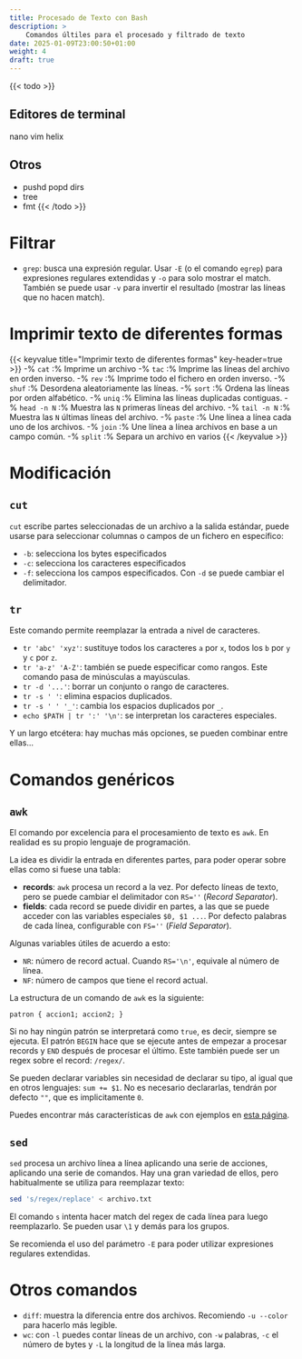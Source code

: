 ```yaml
---
title: Procesado de Texto con Bash
description: >
    Comandos últiles para el procesado y filtrado de texto
date: 2025-01-09T23:00:50+01:00
weight: 4
draft: true
---
```


{{< todo >}}
<!-- TODO: ejemplos de uso -->
<!-- TODO: expresiones regulares -->
## Editores de terminal

nano
vim
helix


## Otros
- pushd popd dirs
- tree
- fmt
{{< /todo >}}

# Filtrar

- `grep`: busca una expresión regular. Usar `-E` (o el comando `egrep`) para expresiones regulares
  extendidas y `-o` para solo mostrar el match. También se puede usar `-v` para
  invertir el resultado (mostrar las líneas que no hacen match).

<!-- TODO: ripgrep -->

# Imprimir texto de diferentes formas

{{< keyvalue title="Imprimir texto de diferentes formas" key-header=true >}}
-% `cat` :% Imprime un archivo
-% `tac` :% Imprime las líneas del archivo en orden inverso.
-% `rev` :% Imprime todo el fichero en orden inverso.
-% `shuf` :% Desordena aleatoriamente las líneas.
-% `sort` :% Ordena las líneas por orden alfabético.
-% `uniq` :% Elimina las líneas duplicadas contiguas.
-% `head -n N` :% Muestra las `N` primeras líneas del archivo.
-% `tail -n N` :% Muestra las `N` últimas líneas del archivo.
-% `paste` :% Une línea a línea cada uno de los archivos.
-% `join` :% Une línea a línea archivos en base a un campo común.
-% `split` :% Separa un archivo en varios
{{< /keyvalue >}}

# Modificación

## `cut`

`cut` escribe partes seleccionadas de un archivo a la salida estándar, puede
usarse para seleccionar columnas o campos de un fichero en específico:

- `-b`: selecciona los bytes especificados
- `-c`: selecciona los caracteres especificados
- `-f`: selecciona los campos especificados. Con `-d` se puede cambiar el
delimitador.

## `tr`

Este comando permite reemplazar la entrada a nivel de caracteres.

- `tr 'abc' 'xyz'`: sustituye todos los caracteres `a` por `x`, todos los `b`
  por `y` y `c` por `z`.
- `tr 'a-z' 'A-Z'`: también se puede especificar como rangos. Este comando pasa
  de minúsculas a mayúsculas.
- `tr -d '...'`: borrar un conjunto o rango de caracteres.
- `tr -s ' '`: elimina espacios duplicados.
- `tr -s ' ' '_'`: cambia los espacios duplicados por `_`.
- `echo $PATH | tr ':' '\n'`: se interpretan los caracteres especiales.

Y un largo etcétera: hay muchas más opciones, se pueden combinar entre ellas...


# Comandos genéricos
## `awk`
El comando por excelencia para el procesamiento de texto es `awk`. En realidad
es su propio lenguaje de programación.

La idea es dividir la entrada en diferentes partes, para poder operar sobre
ellas como si fuese una tabla:

- **records**: `awk` procesa un record a la vez. Por defecto líneas de texto,
  pero se puede cambiar el delimitador con `RS=''` (_Record Separator_).
- **fields**: cada record se puede dividir en partes, a las que se puede acceder
  con las variables especiales `$0, $1 ...`. Por defecto palabras de cada línea,
  configurable con `FS=''` (_Field Separator_).

Algunas variables útiles de acuerdo a esto:

- `NR`: número de record actual. Cuando `RS='\n'`, equivale al número de línea.
- `NF`: número de campos que tiene el record actual.

La estructura de un comando de `awk` es la siguiente:

``` {linenos=false}
patron { accion1; accion2; }
```

Si no hay ningún patrón se interpretará como `true`, es decir, siempre se
ejecuta. El patrón `BEGIN` hace que se ejecute antes de empezar a procesar
records y `END` después de procesar el último. Este también puede ser un regex
sobre el record: `/regex/`.

Se pueden declarar variables sin necesidad de declarar su tipo, al igual que en
otros lenguajes: `sum += $1`. No es necesario declararlas, tendrán por defecto
`""`, que es implicitamente `0`.

Puedes encontrar más características de `awk` con ejemplos en [esta
página](https://linuxhandbook.com/awk-command-tutorial/).

## `sed`
`sed` procesa un archivo línea a línea aplicando una serie de acciones,
aplicando una serie de comandos. Hay una gran variedad de ellos, pero
habitualmente se utiliza para reemplazar texto:

```bash
sed 's/regex/replace' < archivo.txt
```
El comando `s` intenta hacer match del regex de cada línea para luego
reemplazarlo. Se pueden usar `\1` y demás para los grupos.

Se recomienda el uso del parámetro `-E` para poder utilizar expresiones
regulares extendidas.

# Otros comandos

- `diff`: muestra la diferencia entre dos archivos. Recomiendo `-u --color` para
  hacerlo más legible.
- `wc`: con `-l` puedes contar líneas de un archivo, con `-w` palabras, `-c` el
  número de bytes y `-L` la longitud de la línea más larga.
